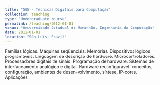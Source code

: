 ```yaml
---
title: "505	- Técnicas Digitais para Computação"
collection: teaching
type: "Undergraduate course"
permalink: /teaching/2012-01-01
venue: "Universidade Estadual do Maranhão, Engenharia da Computação"
date: 2012-01-01
location: "São Luís, Brazil"
---
```


Famílias lógicas. Máquinas seqüenciais. Memórias. Dispositivos lógicos
programáveis. Linguagem de descrição de hardware. Microcontroladores.
Processadores digitais de sinais. Programação de hardware. Sistemas de interfaceamento
analógico e digital. Hardware reconfigurável: conceitos, configuração,
ambientes de desen-volvimento, síntese, IP-cores. Aplicações. 
